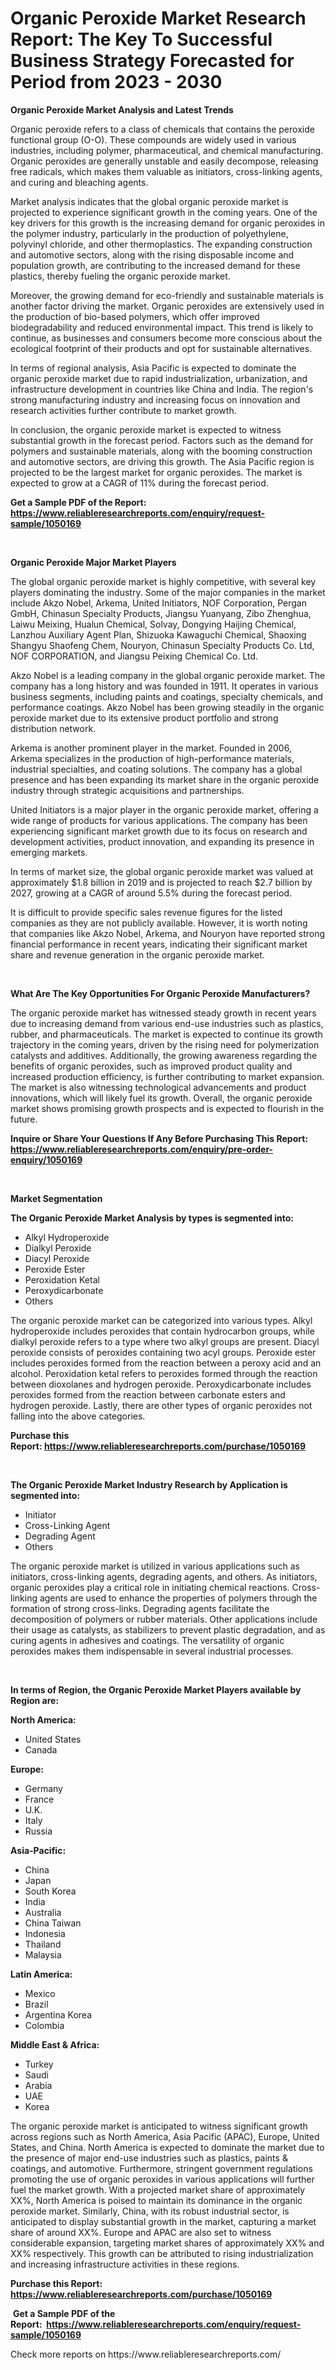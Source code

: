 <p><h1>Organic Peroxide Market Research Report: The Key To Successful Business Strategy Forecasted for Period from 2023 - 2030</h1></p><p><strong>Organic Peroxide Market Analysis and Latest Trends</strong></p>
<p><p>Organic peroxide refers to a class of chemicals that contains the peroxide functional group (O-O). These compounds are widely used in various industries, including polymer, pharmaceutical, and chemical manufacturing. Organic peroxides are generally unstable and easily decompose, releasing free radicals, which makes them valuable as initiators, cross-linking agents, and curing and bleaching agents.</p><p>Market analysis indicates that the global organic peroxide market is projected to experience significant growth in the coming years. One of the key drivers for this growth is the increasing demand for organic peroxides in the polymer industry, particularly in the production of polyethylene, polyvinyl chloride, and other thermoplastics. The expanding construction and automotive sectors, along with the rising disposable income and population growth, are contributing to the increased demand for these plastics, thereby fueling the organic peroxide market.</p><p>Moreover, the growing demand for eco-friendly and sustainable materials is another factor driving the market. Organic peroxides are extensively used in the production of bio-based polymers, which offer improved biodegradability and reduced environmental impact. This trend is likely to continue, as businesses and consumers become more conscious about the ecological footprint of their products and opt for sustainable alternatives.</p><p>In terms of regional analysis, Asia Pacific is expected to dominate the organic peroxide market due to rapid industrialization, urbanization, and infrastructure development in countries like China and India. The region's strong manufacturing industry and increasing focus on innovation and research activities further contribute to market growth.</p><p>In conclusion, the organic peroxide market is expected to witness substantial growth in the forecast period. Factors such as the demand for polymers and sustainable materials, along with the booming construction and automotive sectors, are driving this growth. The Asia Pacific region is projected to be the largest market for organic peroxides. The market is expected to grow at a CAGR of 11% during the forecast period.</p></p>
<p><strong>Get a Sample PDF of the Report:&nbsp; <a href="https://www.reliableresearchreports.com/enquiry/request-sample/1050169">https://www.reliableresearchreports.com/enquiry/request-sample/1050169</a></strong></p>
<p>&nbsp;</p>
<p><strong>Organic Peroxide Major Market Players</strong></p>
<p><p>The global organic peroxide market is highly competitive, with several key players dominating the industry. Some of the major companies in the market include Akzo Nobel, Arkema, United Initiators, NOF Corporation, Pergan GmbH, Chinasun Specialty Products, Jiangsu Yuanyang, Zibo Zhenghua, Laiwu Meixing, Hualun Chemical, Solvay, Dongying Haijing Chemical, Lanzhou Auxiliary Agent Plan, Shizuoka Kawaguchi Chemical, Shaoxing Shangyu Shaofeng Chem, Nouryon, Chinasun Specialty Products Co. Ltd, NOF CORPORATION, and Jiangsu Peixing Chemical Co. Ltd.</p><p>Akzo Nobel is a leading company in the global organic peroxide market. The company has a long history and was founded in 1911. It operates in various business segments, including paints and coatings, specialty chemicals, and performance coatings. Akzo Nobel has been growing steadily in the organic peroxide market due to its extensive product portfolio and strong distribution network.</p><p>Arkema is another prominent player in the market. Founded in 2006, Arkema specializes in the production of high-performance materials, industrial specialties, and coating solutions. The company has a global presence and has been expanding its market share in the organic peroxide industry through strategic acquisitions and partnerships.</p><p>United Initiators is a major player in the organic peroxide market, offering a wide range of products for various applications. The company has been experiencing significant market growth due to its focus on research and development activities, product innovation, and expanding its presence in emerging markets.</p><p>In terms of market size, the global organic peroxide market was valued at approximately $1.8 billion in 2019 and is projected to reach $2.7 billion by 2027, growing at a CAGR of around 5.5% during the forecast period.</p><p>It is difficult to provide specific sales revenue figures for the listed companies as they are not publicly available. However, it is worth noting that companies like Akzo Nobel, Arkema, and Nouryon have reported strong financial performance in recent years, indicating their significant market share and revenue generation in the organic peroxide market.</p></p>
<p>&nbsp;</p>
<p><strong>What Are The Key Opportunities For Organic Peroxide Manufacturers?</strong></p>
<p><p>The organic peroxide market has witnessed steady growth in recent years due to increasing demand from various end-use industries such as plastics, rubber, and pharmaceuticals. The market is expected to continue its growth trajectory in the coming years, driven by the rising need for polymerization catalysts and additives. Additionally, the growing awareness regarding the benefits of organic peroxides, such as improved product quality and increased production efficiency, is further contributing to market expansion. The market is also witnessing technological advancements and product innovations, which will likely fuel its growth. Overall, the organic peroxide market shows promising growth prospects and is expected to flourish in the future.</p></p>
<p><strong>Inquire or Share Your Questions If Any Before Purchasing This Report: <a href="https://www.reliableresearchreports.com/enquiry/pre-order-enquiry/1050169">https://www.reliableresearchreports.com/enquiry/pre-order-enquiry/1050169</a></strong></p>
<p>&nbsp;</p>
<p><strong>Market Segmentation</strong></p>
<p><strong>The Organic Peroxide Market Analysis by types is segmented into:</strong></p>
<p><ul><li>Alkyl Hydroperoxide</li><li>Dialkyl Peroxide</li><li>Diacyl Peroxide</li><li>Peroxide Ester</li><li>Peroxidation Ketal</li><li>Peroxydicarbonate</li><li>Others</li></ul></p>
<p><p>The organic peroxide market can be categorized into various types. Alkyl hydroperoxide includes peroxides that contain hydrocarbon groups, while dialkyl peroxide refers to a type where two alkyl groups are present. Diacyl peroxide consists of peroxides containing two acyl groups. Peroxide ester includes peroxides formed from the reaction between a peroxy acid and an alcohol. Peroxidation ketal refers to peroxides formed through the reaction between dioxolanes and hydrogen peroxide. Peroxydicarbonate includes peroxides formed from the reaction between carbonate esters and hydrogen peroxide. Lastly, there are other types of organic peroxides not falling into the above categories.</p></p>
<p><strong>Purchase this Report:&nbsp;<a href="https://www.reliableresearchreports.com/purchase/1050169">https://www.reliableresearchreports.com/purchase/1050169</a></strong></p>
<p>&nbsp;</p>
<p><strong>The Organic Peroxide Market Industry Research by Application is segmented into:</strong></p>
<p><ul><li>Initiator</li><li>Cross-Linking Agent</li><li>Degrading Agent</li><li>Others</li></ul></p>
<p><p>The organic peroxide market is utilized in various applications such as initiators, cross-linking agents, degrading agents, and others. As initiators, organic peroxides play a critical role in initiating chemical reactions. Cross-linking agents are used to enhance the properties of polymers through the formation of strong cross-links. Degrading agents facilitate the decomposition of polymers or rubber materials. Other applications include their usage as catalysts, as stabilizers to prevent plastic degradation, and as curing agents in adhesives and coatings. The versatility of organic peroxides makes them indispensable in several industrial processes.</p></p>
<p>&nbsp;</p>
<p><strong>In terms of Region, the Organic Peroxide Market Players available by Region are:</strong></p>
<p>
    <p> <strong> North America: </strong>
        <ul>
            <li>United States</li>
            <li>Canada</li>
        </ul>
        </p> 
    <p> <strong> Europe: </strong>
        <ul>
            <li>Germany</li>
            <li>France</li>
            <li>U.K.</li>
            <li>Italy</li>
            <li>Russia</li>
        </ul>
        </p> 
    <p> <strong> Asia-Pacific: </strong>
        <ul>
            <li>China</li>
            <li>Japan</li>
            <li>South Korea</li>
            <li>India</li>
            <li>Australia</li>
            <li>China Taiwan</li>
            <li>Indonesia</li>
            <li>Thailand</li>
            <li>Malaysia</li>
        </ul>
        </p> 
    <p> <strong> Latin America: </strong>
        <ul>
            <li>Mexico</li>
            <li>Brazil</li>
            <li>Argentina Korea</li>
            <li>Colombia</li>
        </ul>
        </p> 
    <p> <strong> Middle East & Africa: </strong>
        <ul>
            <li>Turkey</li>
            <li>Saudi</li>
            <li>Arabia</li>
            <li>UAE</li>
            <li>Korea</li>
        </ul>
    </p>
    </p>
<p><p>The organic peroxide market is anticipated to witness significant growth across regions such as North America, Asia Pacific (APAC), Europe, United States, and China. North America is expected to dominate the market due to the presence of major end-use industries such as plastics, paints & coatings, and automotive. Furthermore, stringent government regulations promoting the use of organic peroxides in various applications will further fuel the market growth. With a projected market share of approximately XX%, North America is poised to maintain its dominance in the organic peroxide market. Similarly, China, with its robust industrial sector, is anticipated to display substantial growth in the market, capturing a market share of around XX%. Europe and APAC are also set to witness considerable expansion, targeting market shares of approximately XX% and XX% respectively. This growth can be attributed to rising industrialization and increasing infrastructure activities in these regions.</p></p>
<p><strong>Purchase this Report: <a href="https://www.reliableresearchreports.com/purchase/1050169">https://www.reliableresearchreports.com/purchase/1050169</a></strong></p>
<p>&nbsp;<strong>Get a Sample PDF of the Report:&nbsp;&nbsp;<a href="https://www.reliableresearchreports.com/enquiry/request-sample/1050169">https://www.reliableresearchreports.com/enquiry/request-sample/1050169</a></strong></p>
<p><strong></strong></p>
<p>Check more reports on https://www.reliableresearchreports.com/</p>